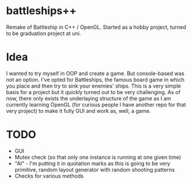 # battleships++

Remake of Battleship in C++ / OpenGL. Started as a hobby project, turned to be graduation project at uni.

# Idea

I wanted to try myself in OOP and create a game. But console-based was not an option. 
I've opted for Battleships, the famous board game in which you place and then try to sink your enemies' ships. 
This is a very simple basis for a project but it quickly turned out to be very challenging. As of now, there only exists the underlaying structure of the game as I am currently learning OpenGL (for curious people I have another repo for that very project)
to make it fully GUI and work as, well, a game.

# TODO

- GUI
- Mutex check (so that only one instance is running at one given time)
- "AI" - I'm putting it in quotation marks as this is going to be very primitive, random layout generator with random shooting patterns
- Checks for various methods
